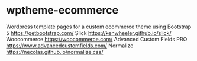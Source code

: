 # wptheme-ecommerce
Wordpress template pages for a custom ecommerce theme using 
Bootstrap 5 https://getbootstrap.com/
Slick https://kenwheeler.github.io/slick/ 
Woocommerce https://woocommerce.com/
Advanced Custom Fields PRO https://www.advancedcustomfields.com/
Normalize https://necolas.github.io/normalize.css/

